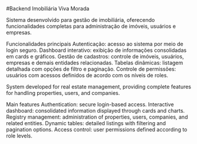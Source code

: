 #Backend Imobiliária Viva Morada

Sistema desenvolvido para gestão de imobiliária, oferecendo funcionalidades completas para administração de imóveis, usuários e empresas.

Funcionalidades principais
Autenticação: acesso ao sistema por meio de login seguro.
Dashboard interativo: exibição de informações consolidadas em cards e gráficos.
Gestão de cadastros: controle de imóveis, usuários, empresas e demais entidades relacionadas.
Tabelas dinâmicas: listagem detalhada com opções de filtro e paginação.
Controle de permissões: usuários com acessos definidos de acordo com os níveis de roles.

System developed for real estate management, providing complete features for handling properties, users, and companies.

Main features
Authentication: secure login-based access.
Interactive dashboard: consolidated information displayed through cards and charts.
Registry management: administration of properties, users, companies, and related entities.
Dynamic tables: detailed listings with filtering and pagination options.
Access control: user permissions defined according to role levels.
